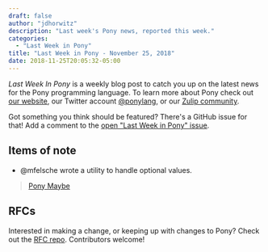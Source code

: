 ```yaml
---
draft: false
author: "jdhorwitz"
description: "Last week's Pony news, reported this week."
categories:
  - "Last Week in Pony"
title: "Last Week in Pony - November 25, 2018"
date: 2018-11-25T20:05:32-05:00
---
```


_Last Week In Pony_ is a weekly blog post to catch you up on the latest news for the Pony programming language. To learn more about Pony check out [our website](https://ponylang.io), our Twitter account [@ponylang](https://twitter.com/ponylang), or our [Zulip community](https://ponylang.zulipchat.com).

Got something you think should be featured? There's a GitHub issue for that! Add a comment to the [open "Last Week in Pony" issue](https://github.com/ponylang/ponylang.github.io/issues?q=is%3Aissue+is%3Aopen+label%3Alast-week-in-pony).
<!--more-->

## Items of note

- @mfelsche wrote a utility to handle optional values.

> [Pony Maybe](https://github.com/mfelsche/pony-maybe)

## RFCs

Interested in making a change, or keeping up with changes to Pony? Check out the [RFC repo](https://github.com/ponylang/rfcs). Contributors welcome!
